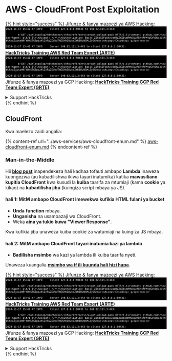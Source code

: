 # AWS - CloudFront Post Exploitation

{% hint style="success" %}
Jifunze & fanya mazoezi ya AWS Hacking:<img src="../../../.gitbook/assets/image (1).png" alt="" data-size="line">[**HackTricks Training AWS Red Team Expert (ARTE)**](https://training.hacktricks.xyz/courses/arte)<img src="../../../.gitbook/assets/image (1).png" alt="" data-size="line">\
Jifunze & fanya mazoezi ya GCP Hacking: <img src="../../../.gitbook/assets/image (2).png" alt="" data-size="line">[**HackTricks Training GCP Red Team Expert (GRTE)**<img src="../../../.gitbook/assets/image (2).png" alt="" data-size="line">](https://training.hacktricks.xyz/courses/grte)

<details>

<summary>Support HackTricks</summary>

* Angalia [**mpango wa usajili**](https://github.com/sponsors/carlospolop)!
* **Jiunge na** 💬 [**kikundi cha Discord**](https://discord.gg/hRep4RUj7f) au [**kikundi cha telegram**](https://t.me/peass) au **fuata** sisi kwenye **Twitter** 🐦 [**@hacktricks\_live**](https://twitter.com/hacktricks\_live)**.**
* **Shiriki mbinu za hacking kwa kuwasilisha PRs kwa** [**HackTricks**](https://github.com/carlospolop/hacktricks) na [**HackTricks Cloud**](https://github.com/carlospolop/hacktricks-cloud) github repos.

</details>
{% endhint %}

## CloudFront

Kwa maelezo zaidi angalia:

{% content-ref url="../aws-services/aws-cloudfront-enum.md" %}
[aws-cloudfront-enum.md](../aws-services/aws-cloudfront-enum.md)
{% endcontent-ref %}

### Man-in-the-Middle

Hii [**blog post**](https://medium.com/@adan.alvarez/how-attackers-can-misuse-aws-cloudfront-access-to-make-it-rain-cookies-acf9ce87541c) inapendekeza hali kadhaa tofauti ambapo **Lambda** inaweza kuongezwa (au kubadilishwa ikiwa tayari inatumika) katika **mawasiliano kupitia CloudFront** kwa kusudi la **kuiba** taarifa za mtumiaji (kama **cookie** ya kikao) na **kubadilisha** **jibu** (kuingiza script mbaya ya JS).

#### hali 1: MitM ambapo CloudFront imewekwa kufikia HTML fulani ya bucket

* **Unda** **function** mbaya.
* **Unganisha** na usambazaji wa CloudFront.
* Weka **aina ya tukio kuwa "Viewer Response"**.

Kwa kufikia jibu unaweza kuiba cookie za watumiaji na kuingiza JS mbaya.

#### hali 2: MitM ambapo CloudFront tayari inatumia kazi ya lambda

* **Badilisha msimbo** wa kazi ya lambda ili kuiba taarifa nyeti.

Unaweza kuangalia [**msimbo wa tf ili kuunda hali hizi hapa**](https://github.com/adanalvarez/AWS-Attack-Scenarios/tree/main).

{% hint style="success" %}
Jifunze & fanya mazoezi ya AWS Hacking:<img src="../../../.gitbook/assets/image (1).png" alt="" data-size="line">[**HackTricks Training AWS Red Team Expert (ARTE)**](https://training.hacktricks.xyz/courses/arte)<img src="../../../.gitbook/assets/image (1).png" alt="" data-size="line">\
Jifunze & fanya mazoezi ya GCP Hacking: <img src="../../../.gitbook/assets/image (2).png" alt="" data-size="line">[**HackTricks Training GCP Red Team Expert (GRTE)**<img src="../../../.gitbook/assets/image (2).png" alt="" data-size="line">](https://training.hacktricks.xyz/courses/grte)

<details>

<summary>Support HackTricks</summary>

* Angalia [**mpango wa usajili**](https://github.com/sponsors/carlospolop)!
* **Jiunge na** 💬 [**kikundi cha Discord**](https://discord.gg/hRep4RUj7f) au [**kikundi cha telegram**](https://t.me/peass) au **fuata** sisi kwenye **Twitter** 🐦 [**@hacktricks\_live**](https://twitter.com/hacktricks\_live)**.**
* **Shiriki mbinu za hacking kwa kuwasilisha PRs kwa** [**HackTricks**](https://github.com/carlospolop/hacktricks) na [**HackTricks Cloud**](https://github.com/carlospolop/hacktricks-cloud) github repos.

</details>
{% endhint %}
